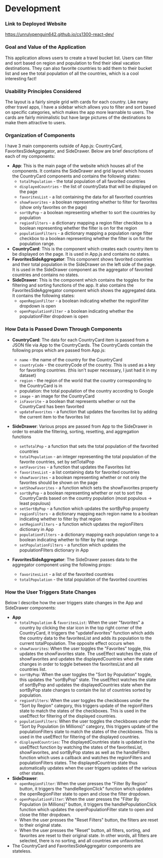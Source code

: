# Development

### Link to Deployed Website

https://unrulypenguin642.github.io/cs1300-react-dev/

### Goal and Value of the Application

This application allows users to create a travel bucket list. Users can filter and sort based on region and population to find their ideal vacation destinations. They can also favorite countries to add them to their bucket list and see the total population of all the countries, which is a cool interesting fact!

### Usability Principles Considered

The layout is a fairly simple grid with cards for each country. Like many other travel apps, I have a sidebar which allows you to filter and sort based on specific categories, which makes the app more learnable to users. The cards are fairly minimalistic but have large pictures of the destinations to make them attractive to users.

### Organization of Components

I have 3 main components outside of App.js: CountryCard, FavoritesSideAggregator, and SideDrawer. Below are brief descriptions of each of my components:

- **App**: This is the main page of the website which houses all of the components. It contains the SideDrawer and grid layout which houses the CountryCard components and contains the following states:
  - `totalPopulation` - the total population of all favorited countries
  - `displayedCountries` - the list of countryData that will be displayed on the page
  - `favoritesList` - a list containing the data for all favorited countries
  - `showFavorites` - a boolean representing whether to filter for favorites (show only favorites on the page)
  - `sortByPop` - a boolean representing whether to sort the countries by population
  - `regionFilters` - a dictionary mapping a region filter checkbox to a boolean representing whether the filter is on for the region
  - `populationFilters` - a dictionary mapping a population range filter checkbox to a boolean representing whether the filter is on for the population range.
- **CountryCard**: This is the component which creates each country item to be displayed on the page. It is used in App.js and contains no states.
- **FavoritesSideAggregator**: This component shows favorited countries and their total population in the SideDrawer on the left side of the page. It is used in the SideDrawer component as the aggregator of favorited countries and contains no states.
- **SideDrawer**: This is the component which contains the toggles for the filtering and sorting functions of the app. It also contains the FavoritesSideAggregator component which shows the aggregated data. It contains the following states:
  - `openRegionFilter` - a boolean indicating whether the regionFilter dropdown is open
  - `openPopulationFilter` - a boolean indicating whether the populationFilter dropdown is open

### How Data is Passed Down Through Components

- **CountryCard**: The data for each CountryCard item is passed from a JSON file via App to the CountryCards. The CountryCards contain the following props which are passed from App.js:

  - `name` - the name of the country for the CountryCard
  - `countryCode` - the countryCode of the country. This is used as a key for favoriting countries. (this isn't super necessary, I just had it in my dataset)
  - `region` - the region of the world that the country corresponding to the CountryCard is in
  - population: the total population of the country according to Google
  - `image` - an image for the CountryCard
  - `isFavorite` - a boolean that represents whether or not the CountryCard has been favorited
  - `updateFavorites` - a function that updates the favorites list by adding the current item to the favorites list

- **SideDrawer**: Various props are passed from App to the SideDrawer in order to enable the filtering, sorting, resetting, and aggregation functions

  - `setTotalPop` - a function that sets the total population of the favorited countries
  - `totalPopulation` - an integer representing the total population of the favorite countries, set by setTotalPop
  - `setFavorites` - a function that updates the Favorites list
  - `favoritesList` - a list containing data for favorited countries
  - `showFavorites` - a boolean representing whether or not only the favorites should be shown on the page
  - `setShowFavorites` - a function which sets the showFavorites property
  - `sortByPop` - a boolean representing whether or not to sort the CountryCards based on the country population (most populous -> least populous)
  - `setSortByPop` - a function which updates the sortByPop property
  - `regionFilters` - a dictionary mapping each region name to a boolean indicating whether to filter by that region
  - `setRegionFilters` - a function which updates the regionFilters dictionary in App
  - `populationFilters` - a dictionary mapping each population range to a boolean indicating whether to filter by that range.
  - `setPopulationFilters` - a function which updates the populationFIlters dictionary in App

- **FavoritesSideAggregator**: The SideDrawer passes data to the aggregator component using the following props:
  - `favoritesList` - a list of the favorited countries
  - `totalPopulation` - the total population of the favorited countries

### How the User Triggers State Changes

Below I describe how the user triggers state changes in the App and SideDrawer components:

- **App**
  - `totalPopulation` & `favoritesList`: When the user "favorites" a country by clicking the star icon in the top right corner of the CountryCard, it triggers the "updateFavorites" function which adds the country data to the favoritesList and adds its population to the current totalPopulation. The opposite effect occurs when
  - `showFavorites`: When the user toggles the "Favorites" toggle, this updates the showFavorites state. The useEffect watches the state of showFavorites and updates the displayedCountries when the state changes in order to toggle between the favoritesList and all countries list.
  - `sortByPop`: When the user toggles the "Sort by Population" toggle, this updates the "sortByPop" state. The useEffect watches the state of sortByPop and updates the displayedCountries state when the sortByPop state changes to contain the list of countries sorted by population.
  - `regionFilters`: When the user toggles the checkboxes under the "Sort by Region" category, this triggers update of the regionFilters state to match the states of the checkboxes. This is used in the useEffect for filtering of the displayed countries.
  - `populationFilters`: When the user toggles the checkboxes under the "Sort by Population (in Millions)" category, this triggers update of the populationFilters state to match the states of the checkboxes. This is used in the useEffect for filtering of the displayed countries.
  - `displayedCountries`: The displayedCountries state is updated in the useEffect function by watching the states of the favoritesList, showFavorites, and sortByPop states as well as the handleFilters function which uses a callback and watches the regionFilters and populationFilters states. The displayedCountries state thus automatically updates when the user triggers updates of the various other states.
- **SideDrawer**:
  - `openRegionFilter`: When the user presses the "Filter By Region" button, it triggers the "handleRegionClick" function which updates the openRegionFilter state to open and close the filter dropdown.
  - `openPopulationFilter`: When the user presses the "Filter By Population (in Millions)" button, it triggers the handlePopulationClick function which updates the openPopulationFilter state to open and close the filter dropdown.
  - When the user presses the "Reset Filters" button, the filters are reset to their original state.
  - When the user presses the "Reset" button, all filters, sorting, and favorites are reset to their original state. In other words, all filters are selected, there is no sorting, and all countries are unfavorited.
- The CountryCard and FavoritesSideAggregator components are stateless.
